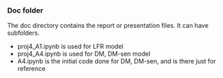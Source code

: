 ### Doc folder

The doc directory contains the report or presentation files. It can have subfolders.  

- proj4_A1.ipynb is used for LFR model
- proj4_A4.ipynb is used for DM, DM-sen model
- A4.ipynb is the initial code done for DM, DM-sen, and is there just for reference